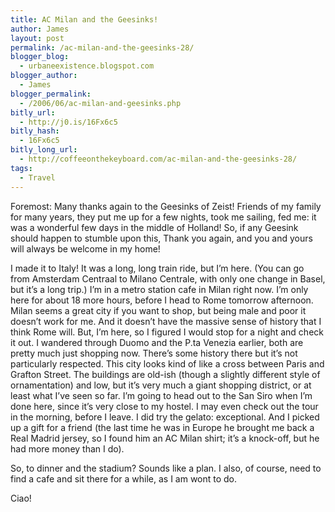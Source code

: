 ```yaml
---
title: AC Milan and the Geesinks!
author: James
layout: post
permalink: /ac-milan-and-the-geesinks-28/
blogger_blog:
  - urbaneexistence.blogspot.com
blogger_author:
  - James
blogger_permalink:
  - /2006/06/ac-milan-and-geesinks.php
bitly_url:
  - http://j0.is/16Fx6c5
bitly_hash:
  - 16Fx6c5
bitly_long_url:
  - http://coffeeonthekeyboard.com/ac-milan-and-the-geesinks-28/
tags:
  - Travel
---
```

Foremost: Many thanks again to the Geesinks of Zeist! Friends of my family for many years, they put me up for a few nights, took me sailing, fed me: it was a wonderful few days in the middle of Holland! So, if any Geesink should happen to stumble upon this, Thank you again, and you and yours will always be welcome in my home!

I made it to Italy! It was a long, long train ride, but I&#8217;m here. (You can go from Amsterdam Centraal to Milano Centrale, with only one change in Basel, but it&#8217;s a long trip.) I&#8217;m in a metro station cafe in Milan right now. I&#8217;m only here for about 18 more hours, before I head to Rome tomorrow afternoon. Milan seems a great city if you want to shop, but being male and poor it doesn&#8217;t work for me. And it doesn&#8217;t have the massive sense of history that I think Rome will. But, I&#8217;m here, so I figured I would stop for a night and check it out. I wandered through Duomo and the P.ta Venezia earlier, both are pretty much just shopping now. There&#8217;s some history there but it&#8217;s not particularly respected. This city looks kind of like a cross between Paris and Grafton Street. The buildings are old-ish (though a slightly different style of ornamentation) and low, but it&#8217;s very much a giant shopping district, or at least what I&#8217;ve seen so far. I&#8217;m going to head out to the San Siro when I&#8217;m done here, since it&#8217;s very close to my hostel. I may even check out the tour in the morning, before I leave. I did try the gelato: exceptional. And I picked up a gift for a friend (the last time he was in Europe he brought me back a Real Madrid jersey, so I found him an AC Milan shirt; it&#8217;s a knock-off, but he had more money than I do).

So, to dinner and the stadium? Sounds like a plan. I also, of course, need to find a cafe and sit there for a while, as I am wont to do.

Ciao!